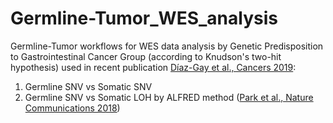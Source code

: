 # Germline-Tumor_WES_analysis
Germline-Tumor workflows for WES data analysis by Genetic Predisposition to Gastrointestinal Cancer Group (according to Knudson's two-hit hypothesis) used in recent publication [Díaz-Gay et al., Cancers 2019](https://doi.org/10.3390/cancers11030362):
1. Germline SNV vs Somatic SNV
2. Germline SNV vs Somatic LOH by ALFRED method ([Park et al., Nature Communications 2018](https://doi.org/10.1038/s41467-018-04900-7))
